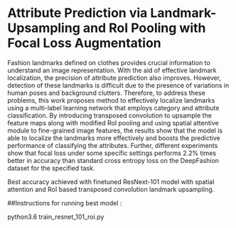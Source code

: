 # Attribute Prediction via Landmark-Upsampling and RoI Pooling with Focal Loss Augmentation

Fashion landmarks defined on clothes provides crucial information to understand an image representation. With the aid of effective landmark localization, the precision of attribute prediction also improves. However, detection of these landmarks is difficult due to the presence of variations in human poses and background clutters. Therefore, to address these problems, this work proposes method to effectively localize landmarks using a multi-label learning network that employs category and attribute classification. By introducing transposed convolution to upsample the feature maps along with modified RoI pooling and using spatial attentive module to fine-grained image features, the results show that the model is able to localize the landmarks more effectively and boosts the predictive performance of classifying the attributes. Further, different experiments show that focal loss under some specific settings performs 2.2% times better in accuracy than standard cross entropy loss on the DeepFashion dataset for the specified task.


Best accuracy achieved with finetuned ResNext-101 model with spatial attention and RoI based transposed convolution landmark upsampling.

##Instructions for running best model :


python3.6 train_resnet_101_roi.py
